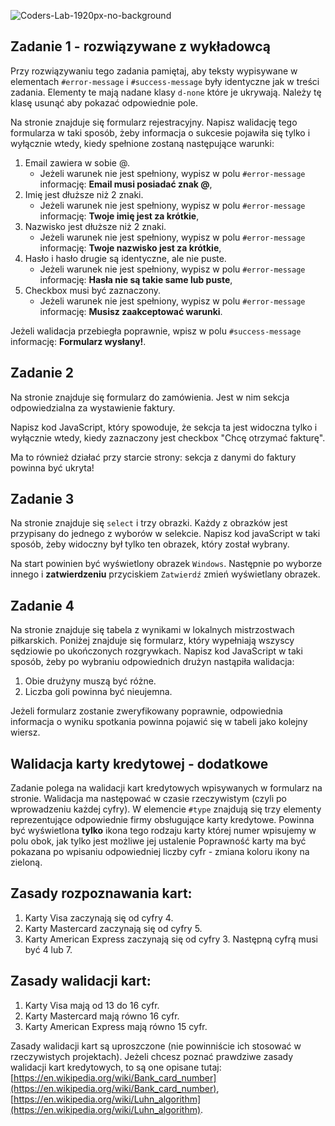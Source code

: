 ![Coders-Lab-1920px-no-background](https://user-images.githubusercontent.com/30623667/104709394-2cabee80-571f-11eb-9518-ea6a794e558e.png)


## Zadanie 1 - rozwiązywane z wykładowcą

Przy rozwiązywaniu tego zadania pamiętaj, aby teksty wypisywane w elementach ```#error-message``` i ```#success-message``` były identyczne jak w treści zadania. Elementy te mają nadane klasy `d-none` które je ukrywają. Należy tę klasę usunąć aby pokazać odpowiednie pole.

Na stronie znajduje się formularz rejestracyjny.
Napisz walidację tego formularza w taki sposób, żeby informacja o sukcesie pojawiła się tylko i wyłącznie wtedy, kiedy spełnione zostaną następujące warunki:

1. Email zawiera w sobie @.
    - Jeżeli warunek nie jest spełniony, wypisz w polu ```#error-message``` informację: **Email musi posiadać znak @**,
2. Imię jest dłuższe niż 2 znaki.
    - Jeżeli warunek nie jest spełniony, wypisz w polu ```#error-message``` informację: **Twoje imię jest za krótkie**,
3. Nazwisko jest dłuższe niż 2 znaki.
    - Jeżeli warunek nie jest spełniony, wypisz w polu ```#error-message``` informację: **Twoje nazwisko jest za krótkie**,
4. Hasło i hasło drugie są identyczne, ale nie puste.
    - Jeżeli warunek nie jest spełniony, wypisz w polu ```#error-message``` informację: **Hasła nie są takie same lub puste**,
5. Checkbox musi być zaznaczony.
    - Jeżeli warunek nie jest spełniony, wypisz w polu ```#error-message``` informację: **Musisz zaakceptować warunki**.

Jeżeli walidacja przebiegła poprawnie, wpisz w polu `#success-message` informację: **Formularz wysłany!**.



## Zadanie 2

Na stronie znajduje się formularz do zamówienia. Jest w nim sekcja odpowiedzialna za wystawienie faktury.

Napisz kod JavaScript, który spowoduje, że sekcja ta jest widoczna tylko i wyłącznie wtedy, kiedy zaznaczony jest checkbox "Chcę otrzymać fakturę".

Ma to również działać przy starcie strony: sekcja z danymi do faktury powinna być ukryta!



## Zadanie 3

Na stronie znajduje się `select` i trzy obrazki.
Każdy z obrazków jest przypisany do jednego z wyborów w selekcie. Napisz kod javaScript w taki sposób, żeby widoczny był tylko ten obrazek, który został wybrany.

Na start powinien być wyświetlony obrazek `Windows`. Następnie po wyborze innego i **zatwierdzeniu** przyciskiem `Zatwierdź` zmień wyświetlany obrazek.



## Zadanie 4

Na stronie znajduje się tabela z wynikami w lokalnych mistrzostwach piłkarskich. Poniżej znajduje się formularz, który wypełniają wszyscy sędziowie po ukończonych rozgrywkach.
Napisz kod JavaScript w taki sposób, żeby po wybraniu odpowiednich drużyn nastąpiła walidacja:
1. Obie drużyny muszą być różne.
2. Liczba goli powinna być nieujemna.

Jeżeli formularz zostanie zweryfikowany poprawnie, odpowiednia informacja o wyniku spotkania powinna pojawić się w tabeli jako kolejny wiersz.



## Walidacja karty kredytowej - dodatkowe

Zadanie polega na walidacji kart kredytowych wpisywanych w formularz na stronie. Walidacja ma następować w czasie rzeczywistym (czyli po wprowadzeniu każdej cyfry).
W elemencie `#type` znajdują się trzy elementy reprezentujące odpowiednie firmy obsługujące karty kredytowe. Powinna być wyświetlona **tylko** ikona tego rodzaju karty której numer wpisujemy w polu obok, jak tylko jest możliwe jej ustalenie Poprawność karty ma być pokazana po wpisaniu odpowiedniej liczby cyfr - zmiana koloru ikony na zieloną.

## Zasady rozpoznawania kart:
1. Karty Visa zaczynają się od cyfry 4.
1. Karty Mastercard zaczynają się od cyfry 5.
1. Karty American Express zaczynają się od cyfry 3. Następną cyfrą musi być 4 lub 7.

## Zasady walidacji kart:
1. Karty Visa mają od 13 do 16 cyfr.
1. Karty Mastercard mają równo 16 cyfr.
1. Karty American Express mają równo 15 cyfr.

Zasady walidacji kart są uproszczone (nie powinniście ich stosować w rzeczywistych projektach).
Jeżeli chcesz poznać prawdziwe zasady walidacji kart kredytowych, to są one opisane tutaj:
[https://en.wikipedia.org/wiki/Bank_card_number](https://en.wikipedia.org/wiki/Bank_card_number), [https://en.wikipedia.org/wiki/Luhn_algorithm](https://en.wikipedia.org/wiki/Luhn_algorithm).

